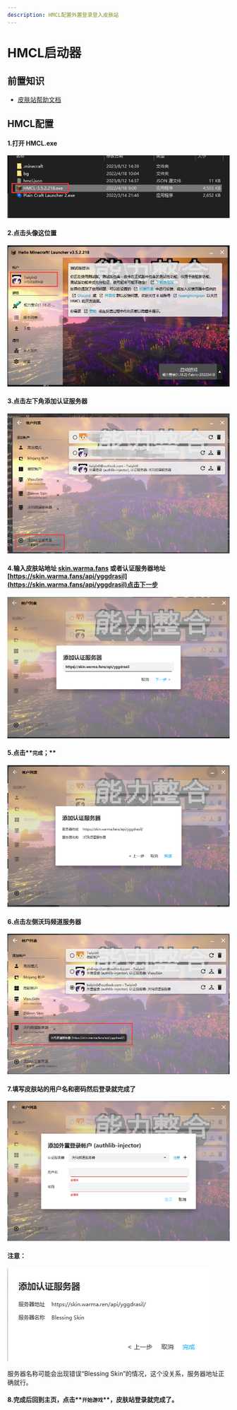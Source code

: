 ```yaml
---
description: HMCL配置外置登录登入皮肤站
---
```


# HMCL启动器

## 前置知识

* [皮肤站帮助文档](../First/Readme/pi-fu-zhan-wen-dang)

## HMCL配置

#### 1.打开 HMCL.exe

![](../assets/hmcl/603795FA-2D01-440d-8D15-68F7C6871184.png)

#### 2.点击头像这位置

![](../assets/hmcl/1.png)

#### 3.点击左下角添加认证服务器

![](../assets/hmcl/2.png)

#### 4.输入皮肤站地址 [skin.warma.fans](https://skin.warma.fans) 或者认证服务器地址 [https://skin.warma.fans/api/yggdrasil](https://skin.warma.fans/api/yggdrasil)点击下一步

![](../assets/hmcl/3.png)

#### 5.点击**`完成`；**

![](../assets/hmcl/4.png)

#### 6.点击左侧沃玛频道服务器
![](../assets/hmcl/5.png)

#### 7.填写皮肤站的用户名和密码然后登录就完成了
![](../assets/hmcl/6.png)
#### 注意：

![](../assets/image%20(58).png)

服务器名称可能会出现错误“Blessing Skin”的情况，这个没关系，服务器地址正确就行。

#### 8.完成后回到主页，点击**`开始游戏`**，皮肤站登录就完成了。
